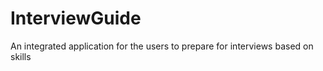 # InterviewGuide
An integrated application for the users to prepare for interviews based on skills 
